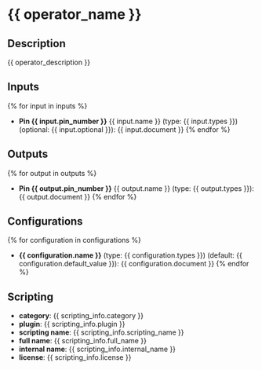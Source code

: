 # {{ operator_name }}

## Description

{{ operator_description }}

## Inputs

{% for input in inputs %}
- **Pin {{ input.pin_number }}** {{ input.name }} (type: {{ input.types }}) (optional: {{ input.optional }}): {{ input.document }}
{% endfor %}

## Outputs

{% for output in outputs %}
- **Pin {{ output.pin_number }}** {{ output.name }} (type: {{ output.types }}): {{ output.document }}
{% endfor %}

## Configurations

{% for configuration in configurations %}
- **{{ configuration.name }}** (type: {{ configuration.types }}) (default: {{ configuration.default_value }}): {{ configuration.document }}
{% endfor %}

## Scripting

- **category**: {{ scripting_info.category }}
- **plugin**: {{ scripting_info.plugin }}
- **scripting name**: {{ scripting_info.scripting_name }}
- **full name**: {{ scripting_info.full_name }}
- **internal name**: {{ scripting_info.internal_name }}
- **license**: {{ scripting_info.license }}